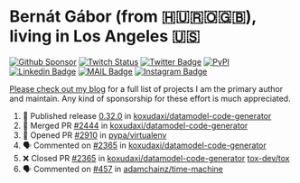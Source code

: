 # Bernát Gábor (from 🇭🇺🇷🇴🇬🇧), living in Los Angeles 🇺🇸

[![Github Sponsor](https://img.shields.io/static/v1?label=Sponsor&message=%E2%9D%A4&logo=GitHub&link=https://github.com/sponsors/gaborbernat&style=flat-square)](https://github.com/sponsors/gaborbernat)
[![Twitch Status](https://img.shields.io/twitch/status/gaborbernat?style=flat-square)](https://www.twitch.tv/gaborbernat)
[![Twitter Badge](https://img.shields.io/badge/-@gjbernat-1ca0f1?style=flat-square&labelColor=1ca0f1&logo=twitter&logoColor=white&link=https://twitter.com/gjbernat)](https://twitter.com/gjbernat)
[![PyPI](https://img.shields.io/badge/-gaborbernat-0073b7?style=flat-square&logo=Python&logoColor=white&link=https://pypi.org/user/gaborbernat/)](https://pypi.org/user/gaborbernat/)
[![Linkedin Badge](https://img.shields.io/badge/-gaborbernat-blue?style=flat-square&logo=Linkedin&logoColor=white&link=https://www.linkedin.com/in/gaborbernat/)](https://www.linkedin.com/in/gaborbernat/)
[![MAIL Badge](https://img.shields.io/badge/-gaborjbernat@gmail.com-c14438?style=flat-square&logo=Gmail&logoColor=white&link=mailto:gaborjbernat@gmail.com)](mailto:gaborjbernat@gmail.com)
[![Instagram Badge](https://img.shields.io/badge/-@gabor__bernat-845EC2?style=flat-square&labelColor=white&logo=Instagram&link=https://instagram.com/gabor_bernat/)](https://instagram.com/gabor_bernat)

[Please check out my blog](https://bernat.tech/about/) for a full list of projects I am the primary author and maintain.
Any kind of sponsorship for these effort is much appreciated.

<!--START_SECTION:activity-->

1. 🚀 Published release [0.32.0](https://github.com/koxudaxi/datamodel-code-generator/releases/tag/0.32.0) in [koxudaxi/datamodel-code-generator](https://github.com/koxudaxi/datamodel-code-generator)
2. 🎉 Merged PR [#2444](https://github.com/koxudaxi/datamodel-code-generator/pull/2444) in [koxudaxi/datamodel-code-generator](https://github.com/koxudaxi/datamodel-code-generator)
3. 💪 Opened PR [#2910](https://github.com/pypa/virtualenv/pull/2910) in [pypa/virtualenv](https://github.com/pypa/virtualenv)
4. 🗣 Commented on [#2365](https://github.com/koxudaxi/datamodel-code-generator/pull/2365#issuecomment-3117819788) in [koxudaxi/datamodel-code-generator](https://github.com/koxudaxi/datamodel-code-generator)
5. ❌ Closed PR [#2365](https://github.com/koxudaxi/datamodel-code-generator/pull/2365) in [koxudaxi/datamodel-code-generator](https://github.com/koxudaxi/datamodel-code-generator)
   [tox-dev/tox](https://github.com/tox-dev/tox)
5. 🗣 Commented on [#457](https://github.com/adamchainz/time-machine/pull/457#issuecomment-2197730644) in
[adamchainz/time-machine](https://github.com/adamchainz/time-machine)
<!--END_SECTION:activity-->
